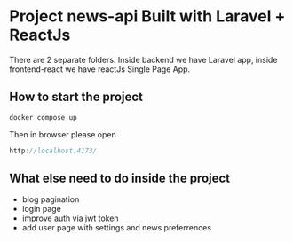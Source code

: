 # Project news-api Built with Laravel + ReactJs

There are 2 separate folders. Inside backend we have Laravel app, inside frontend-react we have reactJs Single Page App.

## How to start the project 

```js
docker compose up
```

Then in browser please open 
```js
http://localhost:4173/
```

## What else need to do inside the project
- blog pagination
- login page
- improve auth via jwt token 
- add user page with settings and news preferrences